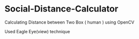 # Social-Distance-Calculator
Calculating Distance between Two Box ( human ) using OpenCV

Used Eagle Eye(view) technique 
